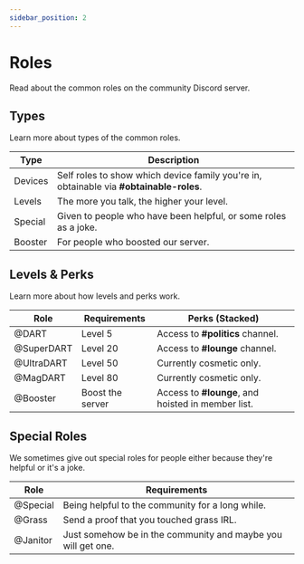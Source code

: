 ```yaml
---
sidebar_position: 2
---
```


# Roles

Read about the common roles on the community Discord server.

## Types

Learn more about types of the common roles.

| Type    | Description                                                                             |
|---------|-----------------------------------------------------------------------------------------|
| Devices | Self roles to show which device family you're in, obtainable via **#obtainable-roles**. |
| Levels  | The more you talk, the higher your level.                                               |
| Special | Given to people who have been helpful, or some roles as a joke.                         |
| Booster | For people who boosted our server.                                                      |


## Levels & Perks

Learn more about how levels and perks work.

| Role       | Requirements     | Perks (Stacked)                                            |
|------------|------------------|------------------------------------------------------------|
| @DART      | Level 5          | Access to **#politics** channel.                           |
| @SuperDART | Level 20         | Access to **#lounge** channel.                             |
| @UltraDART | Level 50         | Currently cosmetic only.                                   |
| @MagDART   | Level 80         | Currently cosmetic only.                                   |
| @Booster   | Boost the server | Access to **#lounge**, and hoisted in member list.         |

## Special Roles

We sometimes give out special roles for people either because they're helpful or it's a joke.

| Role     | Requirements                                                  |
|----------|---------------------------------------------------------------|
| @Special | Being helpful to the community for a long while.              |
| @Grass   | Send a proof that you touched grass IRL.                      |
| @Janitor | Just somehow be in the community and maybe you will get one.  |
